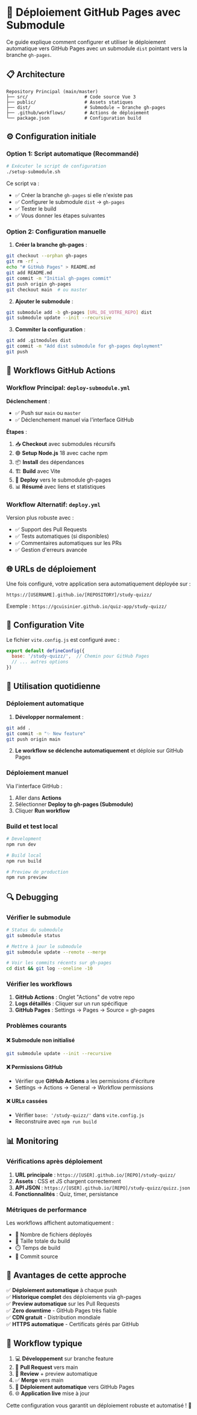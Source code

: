 # 🚀 Déploiement GitHub Pages avec Submodule

Ce guide explique comment configurer et utiliser le déploiement automatique vers GitHub Pages avec un submodule `dist` pointant vers la branche `gh-pages`.

## 📋 Architecture

```
Repository Principal (main/master)
├── src/                     # Code source Vue 3
├── public/                  # Assets statiques
├── dist/                    # Submodule → branche gh-pages
├── .github/workflows/       # Actions de déploiement
└── package.json             # Configuration build
```

## ⚙️ Configuration initiale

### Option 1: Script automatique (Recommandé)

```bash
# Exécuter le script de configuration
./setup-submodule.sh
```

Ce script va :
- ✅ Créer la branche `gh-pages` si elle n'existe pas
- ✅ Configurer le submodule `dist` → `gh-pages`
- ✅ Tester le build
- ✅ Vous donner les étapes suivantes

### Option 2: Configuration manuelle

1. **Créer la branche gh-pages** :
```bash
git checkout --orphan gh-pages
git rm -rf .
echo "# GitHub Pages" > README.md
git add README.md
git commit -m "Initial gh-pages commit"
git push origin gh-pages
git checkout main  # ou master
```

2. **Ajouter le submodule** :
```bash
git submodule add -b gh-pages [URL_DE_VOTRE_REPO] dist
git submodule update --init --recursive
```

3. **Commiter la configuration** :
```bash
git add .gitmodules dist
git commit -m "Add dist submodule for gh-pages deployment"
git push
```

## 🔄 Workflows GitHub Actions

### Workflow Principal: `deploy-submodule.yml`

**Déclenchement** :
- ✅ Push sur `main` ou `master`
- ✅ Déclenchement manuel via l'interface GitHub

**Étapes** :
1. 📥 **Checkout** avec submodules récursifs
2. 🟢 **Setup Node.js** 18 avec cache npm
3. 📦 **Install** des dépendances
4. 🏗️ **Build** avec Vite
5. 🚀 **Deploy** vers le submodule gh-pages
6. 📊 **Résumé** avec liens et statistiques

### Workflow Alternatif: `deploy.yml`

Version plus robuste avec :
- ✅ Support des Pull Requests
- ✅ Tests automatiques (si disponibles)
- ✅ Commentaires automatiques sur les PRs
- ✅ Gestion d'erreurs avancée

## 🌐 URLs de déploiement

Une fois configuré, votre application sera automatiquement déployée sur :

```
https://[USERNAME].github.io/[REPOSITORY]/study-quizz/
```

Exemple : `https://gcuisinier.github.io/quiz-app/study-quizz/`

## 🔧 Configuration Vite

Le fichier `vite.config.js` est configuré avec :

```javascript
export default defineConfig({
  base: '/study-quizz/',  // Chemin pour GitHub Pages
  // ... autres options
})
```

## 📝 Utilisation quotidienne

### Déploiement automatique

1. **Développer normalement** :
```bash
git add .
git commit -m "✨ New feature"
git push origin main
```

2. **Le workflow se déclenche automatiquement** et déploie sur GitHub Pages

### Déploiement manuel

Via l'interface GitHub :
1. Aller dans **Actions**
2. Sélectionner **Deploy to gh-pages (Submodule)**
3. Cliquer **Run workflow**

### Build et test local

```bash
# Development
npm run dev

# Build local
npm run build

# Preview de production
npm run preview
```

## 🔍 Debugging

### Vérifier le submodule

```bash
# Status du submodule
git submodule status

# Mettre à jour le submodule
git submodule update --remote --merge

# Voir les commits récents sur gh-pages
cd dist && git log --oneline -10
```

### Vérifier les workflows

1. **GitHub Actions** : Onglet "Actions" de votre repo
2. **Logs détaillés** : Cliquer sur un run spécifique
3. **GitHub Pages** : Settings → Pages → Source = gh-pages

### Problèmes courants

#### ❌ Submodule non initialisé
```bash
git submodule update --init --recursive
```

#### ❌ Permissions GitHub
- Vérifier que **GitHub Actions** a les permissions d'écriture
- Settings → Actions → General → Workflow permissions

#### ❌ URLs cassées
- Vérifier `base: '/study-quizz/'` dans `vite.config.js`
- Reconstruire avec `npm run build`

## 📊 Monitoring

### Vérifications après déploiement

1. **URL principale** : `https://[USER].github.io/[REPO]/study-quizz/`
2. **Assets** : CSS et JS chargent correctement
3. **API JSON** : `https://[USER].github.io/[REPO]/study-quizz/quizz.json`
4. **Fonctionnalités** : Quiz, timer, persistance

### Métriques de performance

Les workflows affichent automatiquement :
- 📁 Nombre de fichiers déployés
- 💾 Taille totale du build
- ⏱️ Temps de build
- 🔗 Commit source

## 🎯 Avantages de cette approche

✅ **Déploiement automatique** à chaque push  
✅ **Historique complet** des déploiements via gh-pages  
✅ **Preview automatique** sur les Pull Requests  
✅ **Zero downtime** - GitHub Pages très fiable  
✅ **CDN gratuit** - Distribution mondiale  
✅ **HTTPS automatique** - Certificats gérés par GitHub  

## 🔄 Workflow typique

1. 💻 **Développement** sur branche feature
2. 🔀 **Pull Request** vers main
3. 👀 **Review** + preview automatique
4. ✅ **Merge** vers main
5. 🚀 **Déploiement automatique** vers GitHub Pages
6. 🌐 **Application live** mise à jour

Cette configuration vous garantit un déploiement robuste et automatisé ! 🎉
